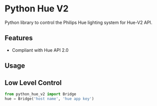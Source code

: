 # Python Hue V2
Python library to control the Philips Hue lighting system for Hue-V2 API.

## Features
- Compliant with Hue API 2.0

## Usage

## Low Level Control
```python
from python_hue_v2 import Bridge
hue = Bridge('host name', 'hue app key')
```